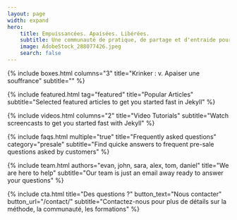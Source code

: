 ```yaml
---
layout: page
width: expand
hero:
    title: Empuissancées. Apaisées. Libérées.
    subtitle: Une communauté de pratique, de partage et d'entraide pour l'apaisement des souffrances individuelles
    image: AdobeStock_288077426.jpeg
    search: false
---
```


{% include boxes.html columns="3" title="Krinker : v. Apaiser une souffrance" subtitle="" %}


{% include featured.html tag="featured" title="Popular Articles" subtitle="Selected featured articles to get you started fast in Jekyll" %}

{% include videos.html columns="2" title="Video Tutorials" subtitle="Watch screencasts to get you started fast with Jekyll" %}

{% include faqs.html multiple="true" title="Frequently asked questions" category="presale" subtitle="Find quicke answers to frequent pre-sale questions asked by customers" %}

{% include team.html authors="evan, john, sara, alex, tom, daniel" title="We are here to help" subtitle="Our team is just an email away ready to answer your questions" %}

{% include cta.html title="Des questions ?" button_text="Nous contacter" button_url="/contact/" subtitle="Contactez-nous pour plus de détails sur la méthode, la communauté, les formations" %}

